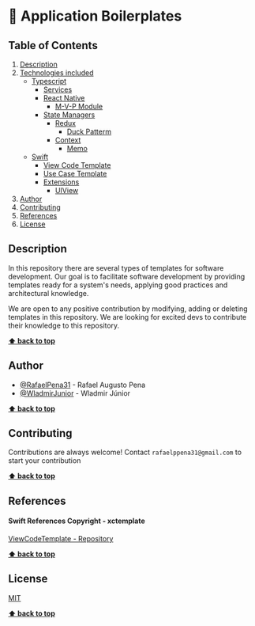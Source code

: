 # 🔗 Application Boilerplates

## Table of Contents
   1. [Description](#description)
   2. [Technologies included](#technologies-included)
      * [Typescript](https://github.com/RafaelPena31/Application-boilerplates/tree/master/TypeScript)
         * [Services](https://github.com/RafaelPena31/Application-boilerplates/tree/master/TypeScript/General/Service)
         * [React Native](https://github.com/RafaelPena31/Application-boilerplates/tree/master/TypeScript/ReactNative/)
            * [M-V-P Module](https://github.com/RafaelPena31/Application-boilerplates/tree/master/TypeScript/ReactNative/MVP/modules/_Feature_Name_)
         * [State Managers](https://github.com/RafaelPena31/Application-boilerplates/tree/master/TypeScript/StateManager/)
            * [Redux](https://github.com/RafaelPena31/Application-boilerplates/tree/master/TypeScript/StateManager/Redux/)
               * [Duck Patterm](https://github.com/RafaelPena31/Application-boilerplates/tree/master/TypeScript/StateManager/Redux/DuckPattern)
            * [Context](https://github.com/RafaelPena31/Application-boilerplates/tree/master/TypeScript/StateManager/Context)
               * [Memo](https://github.com/RafaelPena31/Application-boilerplates/tree/master/TypeScript/StateManager/Context/Memo)
      * [Swift](https://github.com/RafaelPena31/Application-boilerplates/tree/master/Swift)
         * [View Code Template](https://github.com/RafaelPena31/Application-boilerplates/tree/master/Swift/View%20Code%20Template.xctemplate)
         * [Use Case Template](https://github.com/RafaelPena31/Application-boilerplates/tree/master/Swift/UseCase%20Template.xctemplate)
         * [Extensions](https://github.com/RafaelPena31/Application-boilerplates/tree/master/Swift/Extensions)
            * [UIView](https://github.com/RafaelPena31/Application-boilerplates/blob/master/Swift/Extensions/UIView%2BExt.swift)
   3. [Author](#author)
   4. [Contributing](#contributing)
   5. [References](#references)
   6. [License](#license)
## Description

In this repository there are several types of templates for software development. 
Our goal is to facilitate software development by providing templates ready for a system's needs, 
applying good practices and architectural knowledge.


We are open to any positive contribution by modifying, adding or deleting templates in this repository.
We are looking for excited devs to contribute their knowledge to this repository.

**[⬆ back to top](#table-of-contents)**
## Author

- [@RafaelPena31](https://github.com/RafaelPena31) - Rafael Augusto Pena
- [@WladmirJunior](https://github.com/WladmirJunior) - Wladmir Júnior


**[⬆ back to top](#table-of-contents)**

## Contributing

Contributions are always welcome!
Contact `rafaelppena31@gmail.com` to start your contribution


**[⬆ back to top](#table-of-contents)**

## References

#### Swift References Copyright - xctemplate
[ViewCodeTemplate - Repository](https://github.com/WladmirJunior/ViewCodeTemplate)


**[⬆ back to top](#table-of-contents)**

## License

[MIT](https://github.com/RafaelPena31/Application-boilerplates/blob/master/LICENSE)


**[⬆ back to top](#table-of-contents)**
